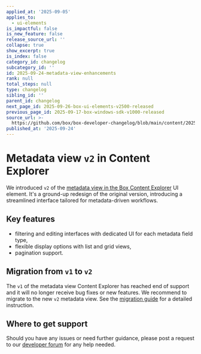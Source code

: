 ```yaml
---
applied_at: '2025-09-05'
applies_to:
  - ui-elements
is_impactful: false
is_new_feature: false
release_source_url: ''
collapse: true
show_excerpt: true
is_index: false
category_id: changelog
subcategory_id: ''
id: 2025-09-24-metadata-view-enhancements
rank: null
total_steps: null
type: changelog
sibling_id: ''
parent_id: changelog
next_page_id: 2025-09-26-box-ui-elements-v2500-released
previous_page_id: 2025-09-17-box-windows-sdk-v1000-released
source_url: >-
  https://github.com/box/box-developer-changelog/blob/main/content/2025/09-24-metadata-view-enhancements.md
published_at: '2025-09-24'
---
```

# Metadata view `v2` in Content Explorer

We introduced `v2` of the [metadata view in the Box Content Explorer][1] UI element.
It's a ground-up redesign of the original version, introducing a streamlined interface tailored for metadata-driven workflows.

## Key features

* filtering and editing interfaces with dedicated UI for each metadata field type,
* flexible display options with list and grid views,
* pagination support.

<!-- more -->

## Migration from `v1` to `v2`

The `v1` of the metadata view Content Explorer has reached end of support and it will no longer receive bug fixes or new features.
We recommend to migrate to the new `v2` metadata view. See the [migration guide][3] for a detailed instruction.

## Where to get support

Should you have any issues or need further guidance, please post a request to our [developer forum][2] for any help needed.

[1]: g://embed/ui-elements/explorer-metadata-v2
[2]: https://community.box.com/
[3]: g://embed/ui-elements/explorer-metadata-v2/#migrating-from-v1-to-v2